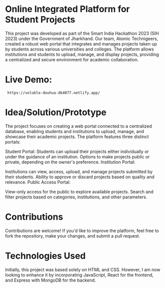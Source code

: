 # Online Integrated Platform for Student Projects

This project was developed as part of the Smart India Hackathon 2023 (SIH 2023) under the Government of Jharkhand. 
Our team, Atomic Technigeers, created a robust web portal that integrates and manages projects taken up by students across various universities and colleges.
The platform allows institutions and students to upload, manage, and display projects, providing a centralized and secure environment for academic collaboration.

# Live Demo:
     https://voluble-douhua-db4077.netlify.app/



# Idea/Solution/Prototype
The project focuses on creating a web portal connected to a centralized database, enabling students and institutions to upload, manage, and showcase their academic projects. The platform features three distinct portals:

Student Portal: Students can upload their projects either individually or under the guidance of an institution.
Options to make projects public or private, depending on the owner's preference.
Institution Portal:

Institutions can view, access, upload, and manage projects submitted by their students.
Ability to approve or discard projects based on quality and relevance.
Public Access Portal:

View-only access for the public to explore available projects.
Search and filter projects based on categories, institutions, and other parameters.

# Contributions
Contributions are welcome! If you'd like to improve the platform, feel free to fork the repository, make your changes, and submit a pull request.

# Technologies Used
Initially, this project was based solely on HTML and CSS. However, I am now looking to enhance it by incorporating JavaScript, React for the frontend, and Express with MongoDB for the backend.

